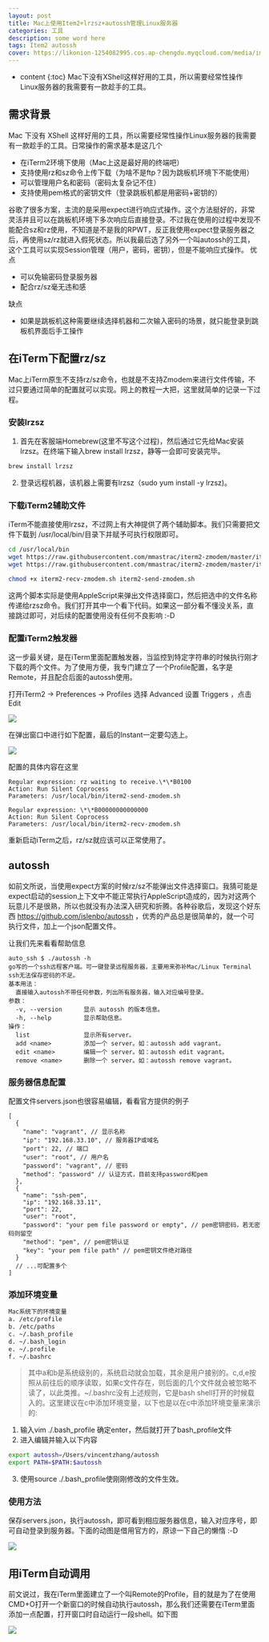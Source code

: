 ```yaml
---
layout: post
title: Mac上使用Item2+lrzsz+autossh管理Linux服务器
categories: 工具
description: some word here
tags: Item2 autossh
cover: https://likonion-1254082995.cos.ap-chengdu.myqcloud.com/media/img_no.gif.jpeg
---
```

* content
{:toc}
Mac下没有XShell这样好用的工具，所以需要经常性操作Linux服务器的我需要有一款趁手的工具。

## 需求背景

Mac 下没有 XShell 这样好用的工具，所以需要经常性操作Linux服务器的我需要有一款趁手的工具。日常操作的需求基本是这几个

* 在iTerm2环境下使用（Mac上这是最好用的终端吧）
* 支持使用rz和sz命令上传下载（为啥不是ftp？因为跳板机环境下不能使用）
* 可以管理用户名和密码（密码太复杂记不住）
* 支持使用pem格式的密钥文件（登录跳板机都是用密码+密钥的）

谷歌了很多方案，主流的是采用expect进行响应式操作。这个方法挺好的，非常灵活并且可以在跳板机环境下多次响应后直接登录。不过我在使用的过程中发现不能配合sz和rz使用，不知道是不是我的RPWT，反正我使用expect登录服务器之后，再使用sz/rz就进入假死状态。所以我最后选了另外一个叫autossh的工具，这个工具可以实现Session管理（用户，密码，密钥），但是不能响应式操作。
优点

* 可以免输密码登录服务器
* 配合rz/sz毫无违和感

缺点

* 如果是跳板机这种需要继续选择机器和二次输入密码的场景，就只能登录到跳板机界面后手工操作

## 在iTerm下配置rz/sz

Mac上iTerm原生不支持rz/sz命令，也就是不支持Zmodem来进行文件传输，不过只要通过简单的配置就可以实现。网上的教程一大把，这里就简单的记录一下过程。

### 安装lrzsz

1. 首先在客服端Homebrew(这里不写这个过程)，然后通过它先给Mac安装lrzsz。在终端下输入brew install lrzsz，静等一会即可安装完毕。
```sh
brew install lrzsz
```
2. 登录远程机器，该机器上需要有lrzsz（sudo yum install -y lrzsz)。

### 下载iTerm2辅助文件

iTerm不能直接使用lrzsz，不过网上有大神提供了两个辅助脚本。我们只需要把文件下载到 /usr/local/bin/目录下并赋予可执行权限即可。

```sh
cd /usr/local/bin
wget https://raw.githubusercontent.com/mmastrac/iterm2-zmodem/master/iterm2-send-zmodem.sh
wget https://raw.githubusercontent.com/mmastrac/iterm2-zmodem/master/iterm2-recv-zmodem.sh

chmod +x iterm2-recv-zmodem.sh iterm2-send-zmodem.sh
```

这两个脚本实际是使用AppleScript来弹出文件选择窗口，然后把选中的文件名称传递给rzsz命令。我们打开其中一个看下代码。如果这一部分看不懂没关系，直接跳过即可，对后续的配置使用没有任何不良影响 :-D

### 配置iTerm2触发器

这一步最关键，是在iTerm里面配置触发器，当监控到特定字符串的时候执行刚才下载的两个文件。为了使用方便，我专门建立了一个Profile配置，名字是Remote，并且配合后面的autossh使用。

打开iTerm2 -> Preferences -> Profiles 选择 Advanced 设置 Triggers ，点击 Edit

![](https://likonion-1254082995.cos.ap-chengdu.myqcloud.com/media/1637d8adabcfd4bc.png)

在弹出窗口中进行如下配置，最后的Instant一定要勾选上。

![](https://likonion-1254082995.cos.ap-chengdu.myqcloud.com/media/1637d8adb3ad407e.png)

配置的具体内容在这里

```
Regular expression: rz waiting to receive.\*\*B0100
Action: Run Silent Coprocess
Parameters: /usr/local/bin/iterm2-send-zmodem.sh

Regular expression: \*\*B00000000000000
Action: Run Silent Coprocess
Parameters: /usr/local/bin/iterm2-recv-zmodem.sh
```

重新启动iTerm之后，rz/sz就应该可以正常使用了。

## autossh

如前文所说，当使用expect方案的时候rz/sz不能弹出文件选择窗口。我猜可能是expect启动的session上下文中不能正常执行AppleScript造成的，因为对这两个玩意儿不是很熟，所以也就没有办法深入研究和折腾。各种谷歌后，发现这个好东西 https://github.com/islenbo/autossh ，优秀的产品总是很简单的，就一个可执行文件，加上一个json配置文件。

让我们先来看看帮助信息

```
auto_ssh $ ./autossh -h
go写的一个ssh远程客户端。可一键登录远程服务器，主要用来弥补Mac/Linux Terminal ssh无法保存密码的不足。
基本用法：
  直接输入autossh不带任何参数，列出所有服务器，输入对应编号登录。
参数：
  -v, --version 	 显示 autossh 的版本信息。
  -h, --help    	 显示帮助信息。
操作：
  list          	 显示所有server。
  add <name>    	 添加一个 server。如：autossh add vagrant。
  edit <name>   	 编辑一个 server。如：autossh edit vagrant。
  remove <name> 	 删除一个 server。如：autossh remove vagrant。
```
### 服务器信息配置

配置文件servers.json也很容易编辑，看看官方提供的例子

```
[
  {
    "name": "vagrant", // 显示名称
    "ip": "192.168.33.10", // 服务器IP或域名
    "port": 22, // 端口
    "user": "root", // 用户名
    "password": "vagrant", // 密码
    "method": "password" // 认证方式，目前支持password和pem
  },
  {
    "name": "ssh-pem",
    "ip": "192.168.33.11",
    "port": 22,
    "user": "root",
    "password": "your pem file password or empty", // pem密钥密码，若无密码则留空
    "method": "pem", // pem密钥认证
    "key": "your pem file path" // pem密钥文件绝对路径
  }
  // ...可配置多个
]
```
### 添加环境变量

```sh
Mac系统下的环境变量
a. /etc/profile 
b. /etc/paths 
c. ~/.bash_profile 
d. ~/.bash_login 
e. ~/.profile 
f. ~/.bashrc 
```
> 其中a和b是系统级别的，系统启动就会加载，其余是用户接别的。c,d,e按照从前往后的顺序读取，如果c文件存在，则后面的几个文件就会被忽略不读了，以此类推。~/.bashrc没有上述规则，它是bash shell打开的时候载入的。这里建议在c中添加环境变量，以下也是以在c中添加环境变量来演示的:

1. 输入vim ./.bash_profile 确定enter，然后就打开了bash_profile文件
2. 进入编辑并输入以下内容
```sh
export autossh=/Users/vincentzhang/autossh
export PATH=$PATH:$autossh
```
3. 使用source ./.bash_profile使刚刚修改的文件生效。


### 使用方法

保存servers.json，执行autossh，即可看到相应服务器信息，输入对应序号，即可自动登录到服务器。下面的动图是借用官方的，原谅一下自己的懒惰 :-D

![](https://likonion-1254082995.cos.ap-chengdu.myqcloud.com/media/1637d8adb28085d6.gif)

## 用iTerm自动调用

前文说过，我在iTerm里面建立了一个叫Remote的Profile，目的就是为了在使用CMD+O打开一个新窗口的时候自动执行autossh，那么我们还需要在iTerm里面添加一点配置，打开窗口时自动运行一段shell。如下图

![](https://likonion-1254082995.cos.ap-chengdu.myqcloud.com/media/1637d8adb29f77a4.png)
